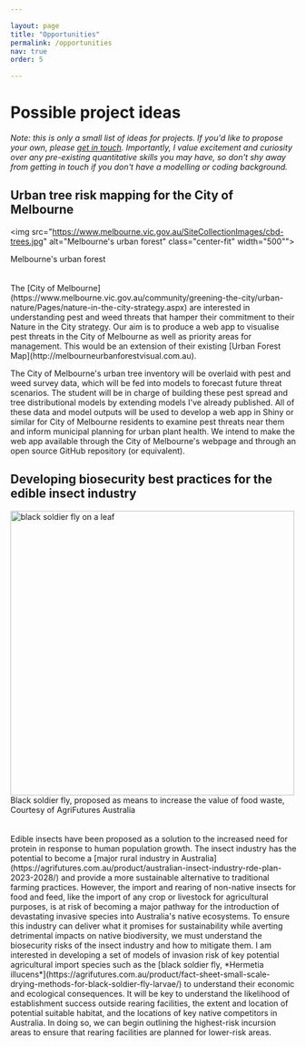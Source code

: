 ```yaml
---

layout: page
title: "Opportunities"
permalink: /opportunities
nav: true
order: 5

---
```





# Possible project ideas

*Note: this is only a small list of ideas for projects. If you'd like to propose your own, please [get in touch](mailto:emma.hudgins@unimelb.edu.au). Importantly, I value excitement and curiosity over any pre-existing quantitative skills you may have, so don't shy away from getting in touch if you don't have a modelling or coding background.*

## Urban tree risk mapping for the City of Melbourne

<img src="https://www.melbourne.vic.gov.au/SiteCollectionImages/cbd-trees.jpg" alt="Melbourne's urban forest" class="center-fit" width="500"">
<figcaption>Melbourne's urban forest</figcaption>
<br><br>
The [City of Melbourne](https://www.melbourne.vic.gov.au/community/greening-the-city/urban-nature/Pages/nature-in-the-city-strategy.aspx) are interested in understanding pest and weed threats that hamper their commitment to their Nature in the City strategy. Our aim is to produce a web app to visualise pest threats in the City of Melbourne as well as priority areas for management. This would be an extension of their existing [Urban Forest Map](http://melbourneurbanforestvisual.com.au). 

The City of Melbourne's urban tree inventory will be overlaid with pest and weed survey data, which will be fed into models to forecast future threat scenarios. The student will be in charge of building these pest spread and tree distributional models by extending models I've already published. All of these data and model outputs will be used to develop a web app in Shiny or similar for City of Melbourne residents to examine pest threats near them and inform municipal planning for urban plant health. We intend to make the web app available through the City of Melbourne's webpage and through an open source GitHub repository (or equivalent).


## Developing biosecurity best practices for the edible insect industry


<img src="https://agrifutures.com.au/wp-content/uploads/2022/11/growAG-Highlights-text-image.png" alt="black soldier fly on a leaf" class="center-fit" width="500">
<figcaption>Black soldier fly, proposed as means to increase the value of food waste, Courtesy of AgriFutures Australia</figcaption> 
<br><br>
Edible insects have been proposed as a solution to the increased need for protein in response to human population growth. The insect industry has the potential to become a [major rural industry in Australia](https://agrifutures.com.au/product/australian-insect-industry-rde-plan-2023-2028/) and provide a more sustainable alternative to traditional farming practices. However, the import and rearing of non-native insects for food and feed, like the import of any crop or livestock for agricultural purposes, is at risk of becoming a major pathway for the introduction of devastating invasive species into Australia's native ecosystems. To ensure this industry can deliver what it promises for sustainability while averting detrimental impacts on native biodiversity, we must understand the biosecurity risks of the insect industry and how to mitigate them. I am interested in developing a set of models of invasion risk of key potential agricultural import species such as the [black soldier fly, *Hermetia illucens*](https://agrifutures.com.au/product/fact-sheet-small-scale-drying-methods-for-black-soldier-fly-larvae/) to understand their economic and ecological consequences. It will be key to understand the likelihood of establishment success outside rearing facilities, the extent and location of potential suitable habitat, and the locations of key native competitors in Australia. In doing so, we can begin outlining the highest-risk incursion areas to ensure that rearing facilities are planned for lower-risk areas. 
